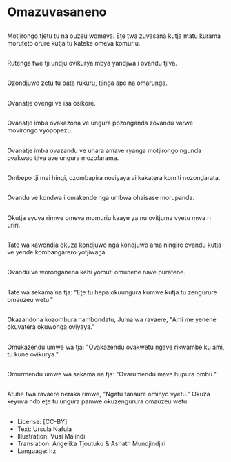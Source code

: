 # Omazuvasaneno

##
Motjirongo tjetu tu na ouzeu womeva. Eṱe twa zuvasana kutja matu kurama moruteto orure kutja tu kateke omeva komuriu.

##
Rutenga twe tji undju ovikurya mbya yandjwa i ovandu tjiva.

##
Ozondjuwo zetu tu pata rukuru, tjinga ape na omarunga.

##
Ovanatje ovengi va isa osikore.

##
Ovanatje imba ovakazona ve ungura pozonganda zovandu varwe movirongo vyopopezu.

##
Ovanatje imba ovazandu ve uhara amave ryanga motjirongo ngunda ovakwao tjiva ave ungura mozofarama.

##
Ombepo tji mai hingi, ozombapira noviyaya vi kakatera komiti nozonḓarata.

##
Ovandu ve kondwa i omakende nga umbwa ohaisase morupanda.

##
Okutja eyuva rimwe omeva momuriu kaaye ya nu ovitjuma vyetu mwa ri uriri.

##
Tate wa kawondja okuza kondjuwo nga kondjuwo ama ningire ovandu kutja ve yende kombangarero yotjiwaṋa.

##
Ovandu va woronganena kehi yomuti omunene nave puratene.

##
Tate wa sekama na tja: "Eṱe tu hepa okuungura kumwe kutja tu zengurure omauzeu wetu."

##
Okazandona kozombura hambondatu, Juma wa ravaere, "Ami me yenene okuvatera okuwonga oviyaya."

##
Omukazendu umwe wa tja: "Ovakazendu ovakwetu ngave rikwambe ku ami, tu kune ovikurya."

##
Omurmendu umwe wa sekama na tja: "Ovarumendu mave hupura ombu."

##
Atuhe twa ravaere neraka rimwe, "Ngatu tanaure ominyo vyetu." Okuza keyuva ndo eṱe tu ungura pamwe okuzengurura omauzeu wetu.

##
* License: [CC-BY]
* Text: Ursula Nafula
* Illustration: Vusi Malindi
* Translation: Angelika Tjoutuku & Asnath Mundjindjiri
* Language: hz
